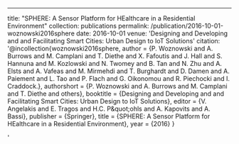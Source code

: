 ---
title: "SPHERE: A Sensor Platform for HEalthcare in a Residential Environment"
collection: publications
permalink: /publication/2016-10-01-woznowski2016sphere
date: 2016-10-01
venue: 'Designing and Developing and and Facilitating Smart Cities: Urban Design to IoT Solutions'
citation: '@incollection{woznowski2016sphere,
 author = {P. Woznowski and A. Burrows and M. Camplani and T. Diethe and X. Fafoutis and J. Hall and S. Hannuna and M. Kozlowski and N. Twomey and B. Tan and N. Zhu and A. Elsts and A. Vafeas and M. Mirmehdi and T. Burghardt and D. Damen and A. Paiement and L. Tao and P. Flach and G. Oikonomou and R. Piechocki and I. Craddock.},
 authorshort = {P. Woznowski and A. Burrows and M. Camplani and T. Diethe and others},
 booktitle = {Designing and Developing and and Facilitating Smart Cities: Urban Design to IoT Solutions},
 editor = {V. Angelakis and E. Tragos and H.C. P\&quot;ohls and A. Kapovits and A. Bassi},
 publisher = {Springer},
 title = {SPHERE: A Sensor Platform for HEalthcare in a Residential Environment},
 year = {2016}
}

'